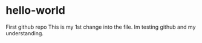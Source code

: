 # hello-world
First github repo
This is my 1st change into the file. Im testing github and my understanding. 

